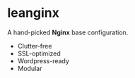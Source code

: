 # leanginx

A hand-picked **Nginx** base configuration.

- Clutter-free
- SSL-optimized
- Wordpress-ready
- Modular
